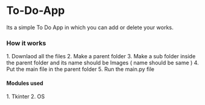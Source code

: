 # To-Do-App
Its a simple To Do App in which you can add or delete your works.

<h3> How it works </h3>
1. Downlaod all the files 
2. Make a parent folder 
3. Make a sub folder inside the parent folder and its name should be Images ( name should be same )
4. Put the main file in the parent folder
5. Run the main.py file 

<h4> Modules used </h4>
1. Tkinter 
2. OS




